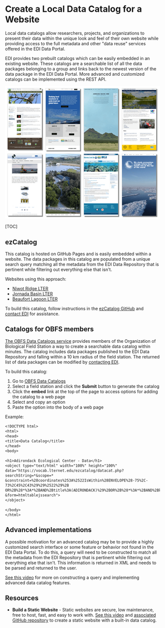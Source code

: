 # Create a Local Data Catalog for a Website

Local data catalogs allow researchers, projects, and organizations to present their data within the unique look and feel of their own website while providing access to the full metadata and other "data reuse" services offered in the EDI Data Portal.

EDI provides two prebuilt catalogs which can be easily embedded in an existing website. These catalogs are a searchable list of all the data packages belonging to a group and links back to the newest version of the data package in the EDI Data Portal. More advanced and customized catalogs can be implemented using the REST API.

![](../../static/images/data-catalogs.png)

[TOC]

## ezCatalog

This catalog is hosted on GitHub Pages and is easily embedded within a website. The data packages in this catalog are populated from a unique search query matching all the metadata from the EDI Data Repository that is pertinent while filtering out everything else that isn't.

Websites using this approach:
* [Niwot Ridge LTER](https://nwt.lternet.edu/data-catalog)
* [Jornada Basin LTER](https://lter.jornada.nmsu.edu/data-catalog/)
* [Beaufort Lagoon LTER](https://ble.lternet.edu/catalog)

To build this catalog, follow instructions in the [ezCatalog GitHub](https://github.com/clnsmth/ezCatalog) and [contact EDI](../support/contact-us.md) for assistance.

## Catalogs for OBFS members

[The OBFS Data Catalogs service](https://vocab.lternet.edu/ezcatalog/OBFS/) provides members of the Organization of Biological Field Station a way to create a searchable data catalog within minutes. The catalog includes data packages published to the EDI Data Repository and falling within a 10 km radius of the field station. The returned list of data packages can be modified by [contacting EDI](../support/contact-us.md).

To build this catalog:



1. Go to [OBFS Data Catalogs](https://vocab.lternet.edu/ezcatalog/OBFS/)
2. Select a field station and click the **Submit** button to generate the catalog
3. Click the **embed** link at the top of the page to access options for adding the catalog to a web page
4. Select and copy an option
5. Paste the option into the body of a web page

Example:

```
<!DOCTYPE html>
<html>
<head>
<title>Data Catalog</title>
</head>
<body>

<h1>Adirondack Ecological Center - Data</h1>
<object type="text/html" width="100%" height="100%"
data="https://vocab.lternet.edu/ezcatalog/datacat.php?searchString=*&scope=*
&constraint=%28coordinates%253A%2522IsWithin%28ENVELOPE%28-75%2C-73%2C45%2C43%29%29%2522%29%2B
OR%2B%28*%3A*%2BAND%2Btitle%3A(ADIRONDACK)%29%2BOR%2B%28*%3A*%2BAND%2Bkeyword%3A(ADIRONDACK)%29
&form=htmltablejssearch">
</object>

</body>
</html>
```

## Advanced implementations

A possible motivation for an advanced catalog may be to provide a highly customized search interface or some feature or behavior not found in the EDI Data Portal. To do this, a query will need to be constructed to match all the metadata from the EDI Repository that is pertinent while filtering out everything else that isn't. This information is returned in XML and needs to be parsed and returned to the user.

[See this video](https://youtu.be/LwCI9TKi-Pg?t=361) for more on constructing a query and implementing advanced data catalog features.

## Resources
* **Build a Static Website** - Static websites are secure, low maintenance, free to host, fast, and easy to work with. [See this video](https://youtu.be/i4QczI3evGA) and [associated GitHub repository](https://github.com/BLE-LTER/LTER-website) to create a static website with a built-in data catalog.
